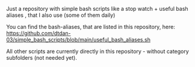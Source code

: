 Just a repository with simple bash scripts like a stop watch + useful bash aliases , that I also use (some of them daily)

You can find the bash-aliases, that are listed in this repository, here:
https://github.com/dtdan-03/simple_bash_scripts/blob/main/useful_bash_aliases.sh

All other scripts are currently directly in this repository - without category subfolders (not needed yet).
